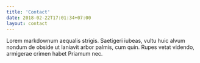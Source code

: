 ```yaml
---
title: 'Contact'
date: 2018-02-22T17:01:34+07:00
layout: contact
---
```

Lorem markdownum aequalis strigis. Saetigeri iubeas, vultu huic alvum nondum de obside ut laniavit arbor palmis, cum quin. Rupes vetat videndo, armigerae crimen habet Priamum nec.
